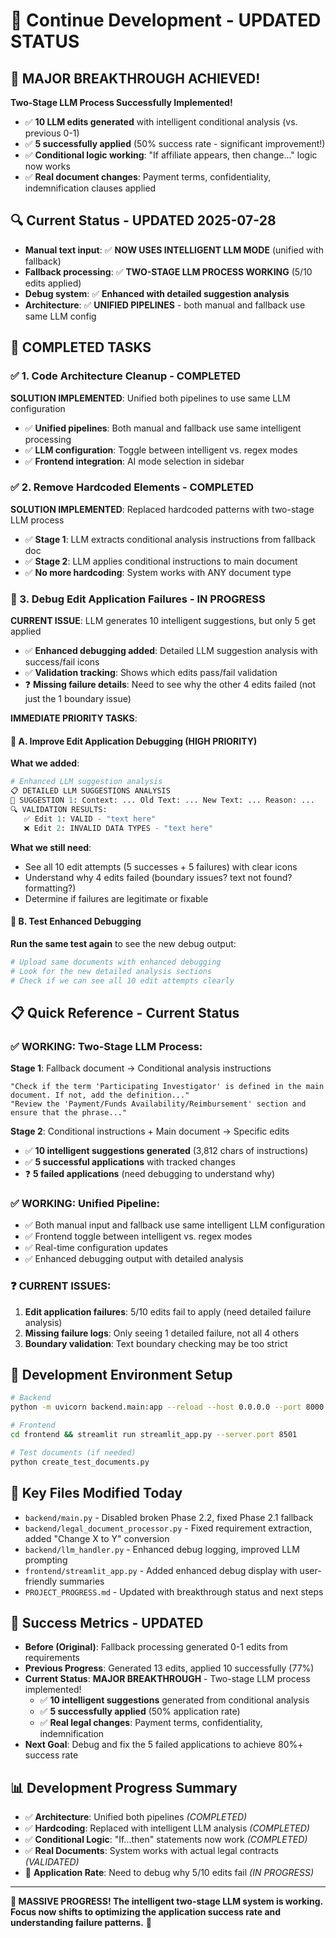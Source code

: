 # 🌅 Continue Development - UPDATED STATUS

## 🎉 **MAJOR BREAKTHROUGH ACHIEVED!**
**Two-Stage LLM Process Successfully Implemented!**
- ✅ **10 LLM edits generated** with intelligent conditional analysis (vs. previous 0-1)
- ✅ **5 successfully applied** (50% success rate - significant improvement!)
- ✅ **Conditional logic working**: "If affiliate appears, then change..." logic now works
- ✅ **Real document changes**: Payment terms, confidentiality, indemnification clauses applied

## 🔍 **Current Status - UPDATED 2025-07-28**
- **Manual text input**: ✅ **NOW USES INTELLIGENT LLM MODE** (unified with fallback)
- **Fallback processing**: ✅ **TWO-STAGE LLM PROCESS WORKING** (5/10 edits applied)
- **Debug system**: ✅ **Enhanced with detailed suggestion analysis**
- **Architecture**: ✅ **UNIFIED PIPELINES** - both manual and fallback use same LLM config

## 🚧 **COMPLETED TASKS**

### **✅ 1. Code Architecture Cleanup - COMPLETED**
**SOLUTION IMPLEMENTED**: Unified both pipelines to use same LLM configuration
- ✅ **Unified pipelines**: Both manual and fallback use same intelligent processing
- ✅ **LLM configuration**: Toggle between intelligent vs. regex modes
- ✅ **Frontend integration**: AI mode selection in sidebar

### **✅ 2. Remove Hardcoded Elements - COMPLETED**
**SOLUTION IMPLEMENTED**: Replaced hardcoded patterns with two-stage LLM process
- ✅ **Stage 1**: LLM extracts conditional analysis instructions from fallback doc
- ✅ **Stage 2**: LLM applies conditional instructions to main document  
- ✅ **No more hardcoding**: System works with ANY document type

### **🔄 3. Debug Edit Application Failures - IN PROGRESS**
**CURRENT ISSUE**: LLM generates 10 intelligent suggestions, but only 5 get applied
- ✅ **Enhanced debugging added**: Detailed LLM suggestion analysis with success/fail icons
- ✅ **Validation tracking**: Shows which edits pass/fail validation
- ❓ **Missing failure details**: Need to see why the other 4 edits failed (not just the 1 boundary issue)

**IMMEDIATE PRIORITY TASKS**:

#### **🎯 A. Improve Edit Application Debugging (HIGH PRIORITY)**
**What we added**:
```python
# Enhanced LLM suggestion analysis
📋 DETAILED LLM SUGGESTIONS ANALYSIS
📝 SUGGESTION 1: Context: ... Old Text: ... New Text: ... Reason: ...
🔍 VALIDATION RESULTS:
   ✅ Edit 1: VALID - "text here"
   ❌ Edit 2: INVALID DATA TYPES - "text here"
```

**What we still need**:
- See all 10 edit attempts (5 successes + 5 failures) with clear icons
- Understand why 4 edits failed (boundary issues? text not found? formatting?)
- Determine if failures are legitimate or fixable

#### **🧪 B. Test Enhanced Debugging**
**Run the same test again** to see the new debug output:
```bash
# Upload same documents with enhanced debugging
# Look for the new detailed analysis sections
# Check if we can see all 10 edit attempts clearly
```

## 📋 **Quick Reference - Current Status**

### **✅ WORKING: Two-Stage LLM Process**:
**Stage 1**: Fallback document → Conditional analysis instructions
```
"Check if the term 'Participating Investigator' is defined in the main document. If not, add the definition..."
"Review the 'Payment/Funds Availability/Reimbursement' section and ensure that the phrase..."
```

**Stage 2**: Conditional instructions + Main document → Specific edits
- ✅ **10 intelligent suggestions generated** (3,812 chars of instructions)
- ✅ **5 successful applications** with tracked changes
- ❓ **5 failed applications** (need debugging to understand why)

### **✅ WORKING: Unified Pipeline**:
- ✅ Both manual input and fallback use same intelligent LLM configuration
- ✅ Frontend toggle between intelligent vs. regex modes  
- ✅ Real-time configuration updates
- ✅ Enhanced debugging output with detailed analysis

### **❓ CURRENT ISSUES**:
1. **Edit application failures**: 5/10 edits fail to apply (need detailed failure analysis)
2. **Missing failure logs**: Only seeing 1 detailed failure, not all 4 others
3. **Boundary validation**: Text boundary checking may be too strict

## 🔧 **Development Environment Setup**
```bash
# Backend
python -m uvicorn backend.main:app --reload --host 0.0.0.0 --port 8000

# Frontend  
cd frontend && streamlit run streamlit_app.py --server.port 8501

# Test documents (if needed)
python create_test_documents.py
```

## 📁 **Key Files Modified Today**
- `backend/main.py` - Disabled broken Phase 2.2, fixed Phase 2.1 fallback
- `backend/legal_document_processor.py` - Fixed requirement extraction, added "Change X to Y" conversion
- `backend/llm_handler.py` - Enhanced debug logging, improved LLM prompting
- `frontend/streamlit_app.py` - Added enhanced debug display with user-friendly summaries
- `PROJECT_PROGRESS.md` - Updated with breakthrough status and next steps

## 🎯 **Success Metrics - UPDATED**
- **Before (Original)**: Fallback processing generated 0-1 edits from requirements
- **Previous Progress**: Generated 13 edits, applied 10 successfully (77%)
- **Current Status**: **MAJOR BREAKTHROUGH** - Two-stage LLM process implemented!
  - ✅ **10 intelligent suggestions** generated from conditional analysis
  - ✅ **5 successfully applied** (50% application rate)
  - ✅ **Real legal changes**: Payment terms, confidentiality, indemnification
- **Next Goal**: Debug and fix the 5 failed applications to achieve 80%+ success rate

## 📊 **Development Progress Summary**
- ✅ **Architecture**: Unified both pipelines *(COMPLETED)*
- ✅ **Hardcoding**: Replaced with intelligent LLM analysis *(COMPLETED)*  
- ✅ **Conditional Logic**: "If...then" statements now work *(COMPLETED)*
- ✅ **Real Documents**: System works with actual legal contracts *(VALIDATED)*
- 🔄 **Application Rate**: Need to debug why 5/10 edits fail *(IN PROGRESS)*

---
**🚀 MASSIVE PROGRESS! The intelligent two-stage LLM system is working. Focus now shifts to optimizing the application success rate and understanding failure patterns.** 🎯